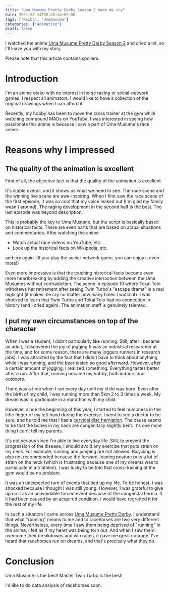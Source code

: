 ```yaml
---
title: "Uma Musume Pretty Derby Season 2 made me cry"
date: 2021-08-24T08:40:44+09:00
tags: ["Keiba", "Umamusume"]
categories: ["Animation"]
draft: false
---
```


I watched the anime [Uma Musume Pretty Derby Season 2](https://anime-umamusume.jp/) and cried a lot, so I'll leave you with my story.

<!--more-->
Please note that this article contains spoilers.

# Introduction

I'm an anime otaku with no interest in horse racing or social-network games. 
I respect all animators.
 I would like to have a collection of the original drawings when I can afford it.

Recently, my hobby has been to move the cross trainer at the gym while watching compound MADs on YouTube.
I was interested in seeing how passionate this anime is because I saw a part of Uma Musume's race scene.

# Reasons why I impressed

## The quality of the animation is excellent

First of all, the objective fact is that the quality of the animation is excellent.

It's stable overall, and it shows us what we need to see.
The race scene and the winning live scene are awe-inspiring.
When I first saw the race scene of the first episode, it was so cool that my voice leaked out (I'm glad my family wasn't around).
The raging development in the second half is the best. 
The last episode was beyond description.

This is probably the key to Uma Musume, but the script is basically based on historical facts.
There are even parts that are based on actual situations and commentaries.
After watching the anime

- Watch actual race videos on YouTube, etc.
- Look up the historical facts on Wikipedia, etc.

and cry again. (If you play the social-network game, you can enjoy it even more!)

Even more impressive is that the touching historical facts become even more heartbreaking by adding the creative interaction between the Uma Musumes without contradiction.
The scene in episode 10 where Tokai Teio withdraws her retirement after seeing Twin Turbo's "escape drama" is a real highlight (it makes me cry no matter how many times I watch it).
I was shocked to learn that Twin Turbo and Tokai Teio had no connection in history (and I cried again).
The animation staff is genuinely talented.

## I put my own circumstances on top of the character

When I was a student, I didn't particularly like running. 
Still, after I became an adult, I discovered the joy of jogging (I was an industrial researcher at the time, and for some reason, there are many joggers runners in research jobs).
I was attracted by the fact that I didn't have to think about anything while I was running, and the beer tasted so good afterward.
However, after a certain amount of jogging, I realized something. Everything tastes better after a run.
After that, running became my hobby, both indoors and outdoors.

There was a time when I ran every day until my child was born.
Even after the birth of my child, I was running more than 5km 2 to 3 times a week.
My dream was to participate in a marathon with my child.

However, since the beginning of this year, I started to feel numbness in the little finger of my left hand during the exercise.
I went to see a doctor to be sure, and he told me that I had a [cervical disc herniation](https://www.spine-health.com/conditions/herniated-disc/cervical-herniated-disc-symptoms-and-treatment-options).
The cause seems to be that the bones in my neck are congenitally slightly bent.
It's one more thing I can't tell my parents.

It's not serious since I'm able to live everyday life. 
Still, to prevent the progression of the disease, I should avoid any exercise that puts strain on my neck.
For example, running and jumping are not allowed.
Bicycling is also not recommended because the forward-leaning posture puts a lot of strain on the neck (which is frustrating because one of my dreams was to participate in a triathlon).
I was lucky to be told that cross-training at the gym would be no problem.

It was an unexpected turn of events that tied up my life.
To be honest, I was shocked because I thought I was still young.
However, I was grateful to give up on it as an unavoidable forced event because of the congenital hernia.
If it had been caused by an acquired condition, I would have regretted it for the rest of my life.

In such a situation
I came across [Uma Musume Pretty Derby](https://anime-umamusume.jp/).
I understand that what "running" means to me and to racehorses are two very different things.
Nevertheless, every time I saw them being deprived of "running" in the anime, I felt as if my heart was being torn out.
And when I saw them overcome their breakdowns and win races, it gave me great courage.
I've heard that racehorses run on dreams, and that's precisely what they do.

# Conclusion

Uma Musume is the best! Master Twin Turbo is the best!

I'd like to do data analysis of racehorses soon.
